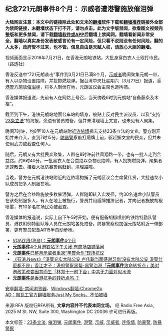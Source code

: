  <h2>纪念721元朗事件8个月： 示威者遭港警施放催泪弹</h2> <div class="notice"><b>大陆网友注意：本文中的链接除此处和文末的<a href="https://github.com/bannedbook/fanqiang" >翻墙</a>软件下载和<a href="https://github.com/killgcd/justmysocks/blob/master/README.md">翻墙推荐</a>链接外全部为禁网链接，未翻墙状态下打不开，请勿点击。此为文字版禁闻，欲看图文视频完整版和更多禁闻，请下载<a href="https://github.com/bannedbook/fanqiang">翻墙软件或APP</a>后翻墙上禁闻网。翻墙看新闻非常安全，翻墙以真实身份发表敏感言论有一定风险，但只看不说则没有任何风险，翻的人太多，政府管不过来，也不管。信息自由是天赋人权，请放心大胆的翻墙。</b></div>  <div class="entry"> <p><span>视频画面显示2019年7月21日，在香港元朗地铁站，大批身穿白衣人士殴打市民。（路透社）</span></p> <p>香港反送中“721元朗袭击”事件到3月21日已满8个月，<a href="https://www.bannedbook.org/bnews/tag/%E7%A4%BA%E5%A8%81%E8%80%85/" class="st_tag internal_tag" rel="tag" title="标签 示威者 下的日志">示威者</a>晚间聚集元朗一带，有人以杂物设置路障，并投掷燃烧弹。据台湾中央社星期六（3月21日）报道，香<a href="https://www.bannedbook.org/bnews/tag/%E6%B8%AF%E8%AD%A6/" class="st_tag internal_tag" rel="tag" title="标签 港警 下的日志">港警</a>方施放<a href="https://www.bannedbook.org/bnews/tag/%e5%82%ac%e6%b3%aa%e5%bc%b9/" class="st_tag internal_tag" rel="tag" title="标签 催泪弹 下的日志">催泪弹</a>，将多人制伏在地，元朗区议会主席也遭拘捕。</p> <p>香港媒体报道说，先前有人在网路上号召，当天傍晚6时到元朗站“自备藤条及木棍”。</p>  <p>截至到下午，港铁元朗站地面公车站的墙身，被贴上反对民主派议员、以及“支持<a href="https://www.bannedbook.org/bnews/tag/23%E6%9D%A1%E7%AB%8B%E6%B3%95/" class="st_tag internal_tag" rel="tag" title="标签 23条立法 下的日志">23条立法</a>”的海报，旁边有警员戒备，但并未清理墙上文宣，也未见有人聚集。</p> <p>晚间7时许，约8至10人在元朗站附近<a href="https://www.bannedbook.org/bnews/tag/%E8%BF%9E%E4%BE%AC%E5%A2%99/" class="st_tag internal_tag" rel="tag" title="标签 连侬墙 下的日志">连侬墙</a>撕去支持23条立法的文宣。警方刚开始并未介入，直到7时15分，<a href="https://www.bannedbook.org/bnews/tag/%E9%98%B2%E6%9A%B4%E8%AD%A6/" class="st_tag internal_tag" rel="tag" title="标签 防暴警 下的日志">防暴警</a>察敲打盾牌上前，驱赶撕文宣的民众，但并未使用武力或截查任何人。</p> <p>随后，元朗又有大批民众聚集，人群在8时许前往凤翔路一带，也有一批人走到合益路。约8时40分，一批黑衣人在合益路以杂物设路障，有人投掷燃烧弹，聚集者迅速散去。接着大批<a href="https://www.bannedbook.org/bnews/tag/%E9%98%B2%E6%9A%B4%E8%AD%A6%E5%AF%9F/" class="st_tag internal_tag" rel="tag" title="标签 防暴警察 下的日志">防暴警察</a>赶到，清理路障。</p>  <p>当晚，警方在元朗港铁站附近的连侬墙拘捕了元朗区议会主席黄伟贤，大批速龙小队成员把多人制服在地。</p> <p>警方之后在合益路施放多枚催泪弹，人群随即转入宏发径，约30名速龙小队警员在该处制服多人，有人在地上被拖行，警员并用盾牌推挤记者，并向记者施放胡椒喷雾，有10多名在场民众被截查。</p> <p>香港媒体的报道说，实际上自下午5时开始，便有配备胡椒喷剂的铁路特勤队警员、港铁附例特勤队等人员在元朗站各处戒备。防暴警察也加强元朗站附近一带部署，更有警员配备AR15半自动步枪。</p>  <ul class='op-related-articles' title='相关阅读'> <li><a href='https://www.bannedbook.org/bnews/comments/20191121/1227729.html' target='_blank'>VOA连线(海彦)：<b>元朗事件</b>4个月</a></li> <li><a href='https://www.bannedbook.org/bnews/headline/20191121/1227669.html' target='_blank'><b>元朗事件</b>4个月港铁站下午关闭   有商场店铺落闸</a></li> <li><a href='https://www.bannedbook.org/bnews/baitai/20190822/1178958.html' target='_blank'><b>元朗事件</b>已整月示威者重返“黑警合作”现场抗议</a></li> <li><a href='https://www.bannedbook.org/bnews/bannedvideo/20190808/1171201.html' target='_blank'>《石涛.News》「港警充实大陆公安 卢伟聪当面感谢习偬‘没有大陆公安 港警什麽都不是」香江才子：港府警察黑帮-黑警治港「<b>元朗事件</b>致命转折点」美对港政策改变因其而生「林郑十一前下台」中共无力面对似水流 </a></li> <li><a href='https://www.bannedbook.org/bnews/comments/20190801/1167592.html' target='_blank'><b>元朗事件</b>是香港抗争的转折点吗 ？</a></li> </ul> <div class="texttj"> <a href="https://github.com/bannedbook/fanqiang/wiki/%E5%AE%89%E5%8D%93%E7%BF%BB%E5%A2%99-%E7%A6%81%E9%97%BB%E6%B5%8F%E8%A7%88%E5%99%A8" target="_blank">安卓翻墙-禁闻浏览器</a>、<a href="https://github.com/bannedbook/fanqiang/wiki/Chrome%E4%B8%80%E9%94%AE%E7%BF%BB%E5%A2%99%E5%8C%85" target="_blank">Windows翻墙:ChromeGo</a><br/> <a href="https://github.com/killgcd/justmysocks/blob/master/README.md" target="_blank">AD：搬瓦工官方翻墙服务Just My Socks，不怕被墙</a> </div><p>来源:RFA  版权归RFA所有, <strong>文章内容并不代表本网立场。</strong>  经 Radio Free Asia, 2025 M St. NW, Suite 300, Washington DC 20036 许可进行再版。</p><a name='sharetosocial'></a>           </div><!--END ENTRY--> <div class="postfooter"> <div>本文标签：<a href="https://www.bannedbook.org/bnews/tag/23%E6%9D%A1%E7%AB%8B%E6%B3%95/" rel="tag">23条立法</a>, <a href="https://www.bannedbook.org/bnews/tag/%e5%82%ac%e6%b3%aa%e5%bc%b9/" rel="tag">催泪弹</a>, <a href="https://www.bannedbook.org/bnews/tag/%e5%85%83%e6%9c%97%e4%ba%8b%e4%bb%b6/" rel="tag">元朗事件</a>, <a href="https://www.bannedbook.org/bnews/tag/%E6%B8%AF%E8%AD%A6/" rel="tag">港警</a>, <a href="https://www.bannedbook.org/bnews/tag/%e7%a4%ba%e5%a8%81/" rel="tag">示威</a>, <a href="https://www.bannedbook.org/bnews/tag/%E7%A4%BA%E5%A8%81%E8%80%85/" rel="tag">示威者</a>, <a href="https://www.bannedbook.org/bnews/tag/%E8%BF%9E%E4%BE%AC%E5%A2%99/" rel="tag">连侬墙</a>, <a href="https://www.bannedbook.org/bnews/tag/%E9%98%B2%E6%9A%B4%E8%AD%A6/" rel="tag">防暴警</a>, <a href="https://www.bannedbook.org/bnews/tag/%E9%98%B2%E6%9A%B4%E8%AD%A6%E5%AF%9F/" rel="tag">防暴警察</a></div>  </div><!--END POSTFOOTER--> 